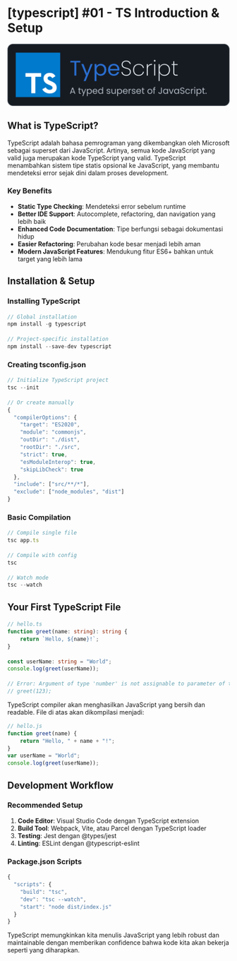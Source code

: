 # [typescript] #01 - TS Introduction & Setup

![ts-fundamental](https://raw.githubusercontent.com/oujisan/OuVault/main/img/ts.png)

## What is TypeScript?

TypeScript adalah bahasa pemrograman yang dikembangkan oleh Microsoft sebagai superset dari JavaScript. Artinya, semua kode JavaScript yang valid juga merupakan kode TypeScript yang valid. TypeScript menambahkan sistem tipe statis opsional ke JavaScript, yang membantu mendeteksi error sejak dini dalam proses development.

### Key Benefits

- **Static Type Checking**: Mendeteksi error sebelum runtime
- **Better IDE Support**: Autocomplete, refactoring, dan navigation yang lebih baik
- **Enhanced Code Documentation**: Tipe berfungsi sebagai dokumentasi hidup
- **Easier Refactoring**: Perubahan kode besar menjadi lebih aman
- **Modern JavaScript Features**: Mendukung fitur ES6+ bahkan untuk target yang lebih lama

## Installation & Setup

### Installing TypeScript

```typescript
// Global installation
npm install -g typescript

// Project-specific installation
npm install --save-dev typescript
```

### Creating tsconfig.json

```typescript
// Initialize TypeScript project
tsc --init

// Or create manually
{
  "compilerOptions": {
    "target": "ES2020",
    "module": "commonjs",
    "outDir": "./dist",
    "rootDir": "./src",
    "strict": true,
    "esModuleInterop": true,
    "skipLibCheck": true
  },
  "include": ["src/**/*"],
  "exclude": ["node_modules", "dist"]
}
```

### Basic Compilation

```typescript
// Compile single file
tsc app.ts

// Compile with config
tsc

// Watch mode
tsc --watch
```

## Your First TypeScript File

```typescript
// hello.ts
function greet(name: string): string {
    return `Hello, ${name}!`;
}

const userName: string = "World";
console.log(greet(userName));

// Error: Argument of type 'number' is not assignable to parameter of type 'string'
// greet(123);
```

TypeScript compiler akan menghasilkan JavaScript yang bersih dan readable. File di atas akan dikompilasi menjadi:

```typescript
// hello.js
function greet(name) {
    return "Hello, " + name + "!";
}
var userName = "World";
console.log(greet(userName));
```

## Development Workflow

### Recommended Setup

1. **Code Editor**: Visual Studio Code dengan TypeScript extension
2. **Build Tool**: Webpack, Vite, atau Parcel dengan TypeScript loader
3. **Testing**: Jest dengan @types/jest
4. **Linting**: ESLint dengan @typescript-eslint

### Package.json Scripts

```typescript
{
  "scripts": {
    "build": "tsc",
    "dev": "tsc --watch",
    "start": "node dist/index.js"
  }
}
```

TypeScript memungkinkan kita menulis JavaScript yang lebih robust dan maintainable dengan memberikan confidence bahwa kode kita akan bekerja seperti yang diharapkan.